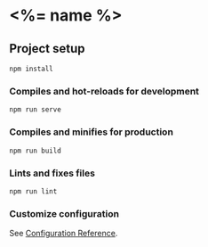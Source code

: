 <!--
 * @Author: 黄佳佳
 * @Date: 2021-04-14 21:05:47
 * @LastEditors: 黄佳佳
 * @LastEditTime: 2021-04-14 21:32:11
 * @Description: 
-->
# <%= name %>

## Project setup
```
npm install
```

### Compiles and hot-reloads for development
```
npm run serve
```

### Compiles and minifies for production
```
npm run build
```

### Lints and fixes files
```
npm run lint
```

### Customize configuration
See [Configuration Reference](https://cli.vuejs.org/config/).
